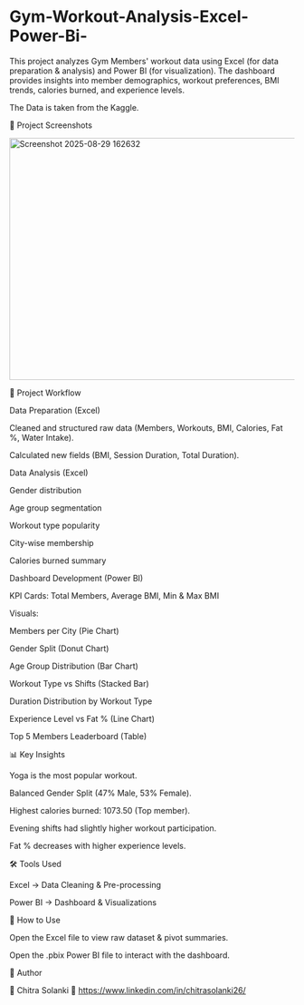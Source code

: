 # Gym-Workout-Analysis-Excel-Power-Bi-
This project analyzes Gym Members' workout data using Excel (for data preparation &amp; analysis) and Power BI (for visualization). The dashboard provides insights into member demographics, workout preferences, BMI trends, calories burned, and experience levels.

The Data is taken from the Kaggle.

📌 Project Screenshots

<img width="756" height="427" alt="Screenshot 2025-08-29 162632" src="https://github.com/user-attachments/assets/3e53e1ca-4f5f-4a50-9a1f-f993a81ae00f" />

📂 Project Workflow

Data Preparation (Excel)

Cleaned and structured raw data (Members, Workouts, BMI, Calories, Fat %, Water Intake).

Calculated new fields (BMI, Session Duration, Total Duration).

Data Analysis (Excel)

Gender distribution

Age group segmentation

Workout type popularity

City-wise membership

Calories burned summary

Dashboard Development (Power BI)

KPI Cards: Total Members, Average BMI, Min & Max BMI

Visuals:

Members per City (Pie Chart)

Gender Split (Donut Chart)

Age Group Distribution (Bar Chart)

Workout Type vs Shifts (Stacked Bar)

Duration Distribution by Workout Type

Experience Level vs Fat % (Line Chart)

Top 5 Members Leaderboard (Table)

📊 Key Insights

Yoga is the most popular workout.

Balanced Gender Split (47% Male, 53% Female).

Highest calories burned: 1073.50 (Top member).

Evening shifts had slightly higher workout participation.

Fat % decreases with higher experience levels.

🛠️ Tools Used

Excel → Data Cleaning & Pre-processing

Power BI → Dashboard & Visualizations

🚀 How to Use

Open the Excel file to view raw dataset & pivot summaries.

Open the .pbix Power BI file to interact with the dashboard.


📎 Author

👤 Chitra Solanki
🔗 https://www.linkedin.com/in/chitrasolanki26/
